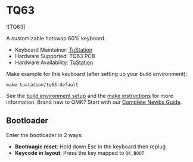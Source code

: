 # TQ63

![TQ63]

A customizable hotswap 60% keyboard.

* Keyboard Maintainer: [TuStation](https://github.com/TuStation)
* Hardware Supported: TQ63 PCB
* Hardware Availability: [TuStation](https://github.com/TuStation)

Make example for this keyboard (after setting up your build environment):

    make tustation/tq63:default

See the [build environment setup](https://docs.qmk.fm/#/getting_started_build_tools) and the [make instructions](https://docs.qmk.fm/#/getting_started_make_guide) for more information. Brand new to QMK? Start with our [Complete Newbs Guide](https://docs.qmk.fm/#/newbs).

## Bootloader

Enter the bootloader in 2 ways:

* **Bootmagic reset**: Hold down Esc in the keyboard then replug
* **Keycode in layout**: Press the key mapped to `QK_BOOT`
